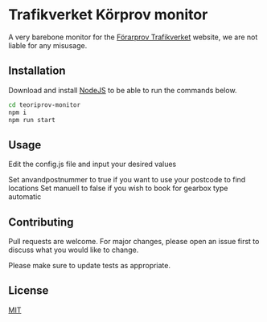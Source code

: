 # Trafikverket Körprov monitor

A very barebone monitor for the [Förarprov Trafikverket](https://fp.trafikverket.se/) website, we are not liable for any misusage. 
## Installation

Download and install [NodeJS](https://nodejs.org/en/download/) to be able to run the commands below.

```bash
cd teoriprov-monitor
npm i
npm run start
```

## Usage

Edit the config.js file and input your desired values

Set anvandpostnummer to true if you want to use your postcode to find locations
Set manuell to false if you wish to book for gearbox type automatic

## Contributing
Pull requests are welcome. For major changes, please open an issue first to discuss what you would like to change.

Please make sure to update tests as appropriate.

## License
[MIT](https://choosealicense.com/licenses/mit/)